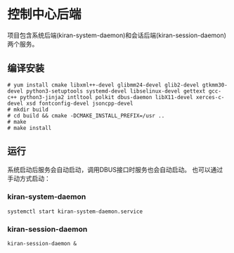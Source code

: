 # 控制中心后端
项目包含系统后端(kiran-system-daemon)和会话后端(kiran-session-daemon)两个服务。

## 编译安装
```
# yum install cmake libxml++-devel glibmm24-devel glib2-devel gtkmm30-devel python3-setuptools systemd-devel libselinux-devel gettext gcc-c++ python3-jinja2 intltool polkit dbus-daemon libX11-devel xerces-c-devel xsd fontconfig-devel jsoncpp-devel
# mkdir build
# cd build && cmake -DCMAKE_INSTALL_PREFIX=/usr ..
# make
# make install
```

## 运行
系统启动后服务会自动启动，调用DBUS接口时服务也会自动启动。
也可以通过手动方式启动：
### kiran-system-daemon
```
systemctl start kiran-system-daemon.service
```
### kiran-session-daemon
```
kiran-session-daemon &
```